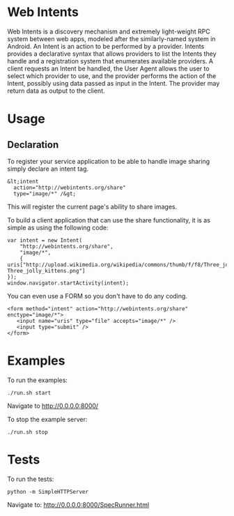 Web Intents
===========

Web Intents is a discovery mechanism and extremely light-weight RPC system between web apps, modeled after the similarly-named system in Android.  An Intent is an action to be performed by a provider.  Intents provides a declarative syntax that allows providers to list the Intents they handle and a registration system that enumerates available providers.  A client requests an Intent be handled, the User Agent allows the user to select which provider to use, and the provider performs the action of the Intent, possibly using data passed as input in the Intent.  The provider may return data as output to the client.

Usage
=====


Declaration
-----------

To register your service application to be able to handle image sharing simply declare an intent tag.

    &lt;intent 
      action="http://webintents.org/share"
      type="image/*" /&gt;

This will register the current page's ability to share images. 

To build a client application that can use the share functionality, it is as simple as using the following code: 

    var intent = new Intent(
        "http://webintents.org/share", 
        "image/*", 
        { uris["http://upload.wikimedia.org/wikipedia/commons/thumb/f/f8/Three_jolly_kittens.png/800px-Three_jolly_kittens.png"] 
    });
    window.navigator.startActivity(intent);

You can even use a FORM so you don't have to do any coding.

    <form method="intent" action="http://webintents.org/share" enctype="image/*">
       <input name="uris" type="file" accepts="image/*" />
       <input type="submit" />
    </form>


Examples
========

To run the examples:

    ./run.sh start

Navigate to http://0.0.0.0:8000/

To stop the example server:

    ./run.sh stop

Tests
=====

To run the tests:

    python -m SimpleHTTPServer

Navigate to: http://0.0.0.0:8000/SpecRunner.html

